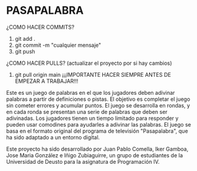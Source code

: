 # PASAPALABRA

¿COMO HACER COMMITS?
1. git add .
2. git commit -m "cualquier mensaje"
3. git push

¿COMO HACER PULLS? (actualizar el proyecto por si hay cambios)
1. git pull origin main
¡¡¡IMPORTANTE HACER SIEMPRE ANTES DE EMPEZAR A TRABAJAR!!!


Este es un juego de palabras en el que los jugadores deben adivinar palabras a partir
de definiciones o pistas. El objetivo es completar el juego sin cometer errores y acumular puntos.
El juego se desarrolla en rondas, y en cada ronda se presentan una serie de palabras
que deben ser adivinadas. Los jugadores tienen un tiempo limitado para responder y pueden
usar comodines para ayudarles a adivinar las palabras. El juego se basa en el formato
original del programa de televisión "Pasapalabra", que ha sido adaptado a un entorno
digital.

Este proyecto ha sido desarrollado por Juan Pablo Comella, Iker Gamboa, Jose Maria González e Iñigo Zubiaguirre,
un grupo de estudiantes de la Universidad de Deusto para la asignatura de Programación IV.

